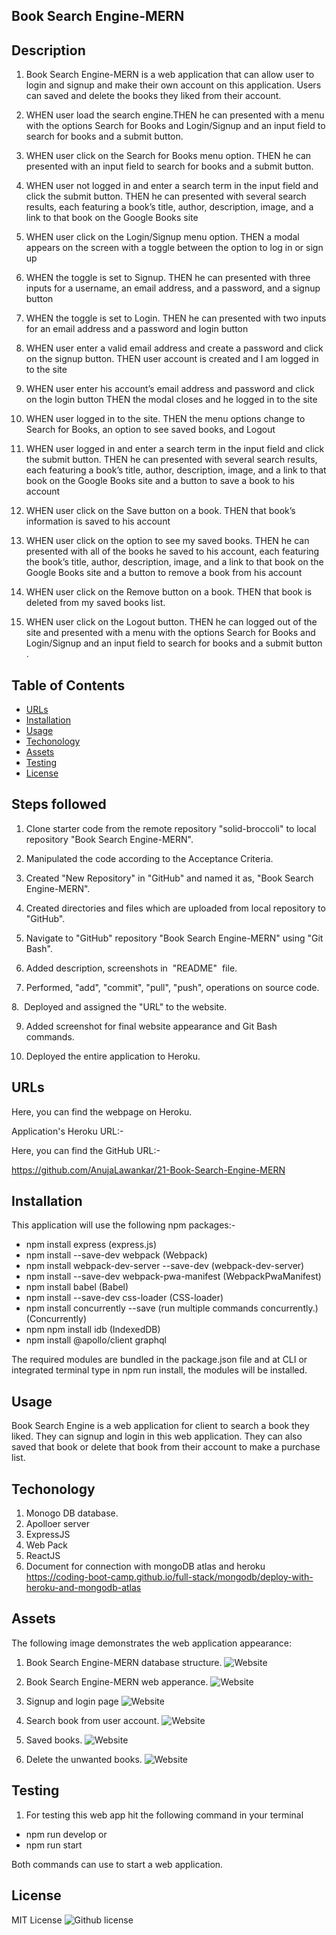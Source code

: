 ## Book Search Engine-MERN


## Description

1. Book Search Engine-MERN is a web application that can allow user to login and signup and make their own account on this application. Users can saved and delete the books they liked from their account.

2. WHEN user load the search engine.THEN he can  presented with a menu with the options Search for Books and Login/Signup and an input field to search for books and a submit button.

3. WHEN user click on the Search for Books menu option. THEN he can presented with an input field to search for books and a submit button.

4. WHEN user not logged in and enter a search term in the input field and click the submit button. THEN he can  presented with several search results, each featuring a book’s title, author, description, image, and a link to that book on the Google Books site

5. WHEN user click on the Login/Signup menu option. THEN a modal appears on the screen with a toggle between the option to log in or sign up

6. WHEN the toggle is set to Signup. THEN he can presented with three inputs for a username, an email address, and a password, and a signup button

7. WHEN the toggle is set to Login. THEN he can presented with two inputs for an email address and a password and login button

8. WHEN user enter a valid email address and create a password and click on the signup button. THEN user account is created and I am logged in to the site

9. WHEN user enter his account’s email address and password and click on the login button
THEN the modal closes and he logged in to the site

10. WHEN user logged in to the site. THEN the menu options change to Search for Books, an option to see saved books, and Logout

11. WHEN user logged in and enter a search term in the input field and click the submit button. THEN he can presented with several search results, each featuring a book’s title, author, description, image, and a link to that book on the Google Books site and a button to save a book to his account

12. WHEN user click on the Save button on a book. THEN that book’s information is saved to his account

13. WHEN user click on the option to see my saved books. THEN he can presented with all of the books he saved to his account, each featuring the book’s title, author, description, image, and a link to that book on the Google Books site and a button to remove a book from his account

14. WHEN user click on the Remove button on a book. THEN that book is deleted from my saved books list.

15. WHEN user click on the Logout button. THEN he can logged out of the site and presented with a menu with the options Search for Books and Login/Signup and an input field to search for books and a submit button .




## Table of Contents

*  [URLs](#URLs)
*  [Installation](#Installation)
*  [Usage](#Usage)
*  [Techonology](#Techonology)
*  [Assets](#Assets)
*  [Testing](#Testing)
*  [License](#License)


## Steps followed


1. Clone starter code from the remote repository "solid-broccoli" to local repository "Book Search Engine-MERN".


2. Manipulated the code according to the Acceptance Criteria.


3. Created "New Repository" in "GitHub" and named it as, "Book Search Engine-MERN".


4. Created directories and files which are uploaded  from local repository to "GitHub".


5. Navigate to "GitHub" repository "Book Search Engine-MERN" using "Git Bash".


6. Added description, screenshots in  "README"  file.


7. Performed, "add", "commit", "pull", "push", operations on source code.


8.  Deployed and assigned the "URL" to the website.


9. Added screenshot for final website appearance and Git Bash commands.

10. Deployed the entire application to Heroku.


## URLs
Here, you can find the webpage on Heroku.


 Application's Heroku URL:- 





Here, you can find the GitHub URL:-

https://github.com/AnujaLawankar/21-Book-Search-Engine-MERN


## Installation

This application will use the following npm packages:-

  * npm install express (express.js)
  * npm install --save-dev webpack (Webpack)
  * npm install webpack-dev-server --save-dev (webpack-dev-server)
  * npm install --save-dev webpack-pwa-manifest (WebpackPwaManifest)
  * npm install babel (Babel)
  * npm install --save-dev css-loader (CSS-loader)
  * npm install concurrently --save (run multiple commands concurrently.) (Concurrently)
  * npm npm install idb (IndexedDB)
  * npm install @apollo/client graphql

The required modules are bundled in the package.json file and at CLI or integrated terminal type in npm run install, the modules will be installed.

## Usage

Book Search Engine is a web application for client to search a book they liked. They can signup and login in this web application. They can also saved that book or delete that book from their account to make a purchase list.


## Techonology

1. Monogo DB database.
2. Apolloer server
3. ExpressJS
4. Web Pack
5. ReactJS
6. Document for connection with mongoDB atlas and heroku
https://coding-boot-camp.github.io/full-stack/mongodb/deploy-with-heroku-and-mongodb-atlas



## Assets


The following image demonstrates the web application appearance:
1.  Book Search Engine-MERN database structure.
![Website](./assets/screenshot1.png)

2. Book Search Engine-MERN web apperance.
![Website](./assets/screenshot2.png)

3. Signup and login page
![Website](./assets/screenshot3.png)

4.  Search book from user account.
![Website](./assets/screenshot4.png)

5.  Saved books.
![Website](./assets/screenshot5.png)

6. Delete the unwanted books.
![Website](./assets/screenshot6.png)



## Testing

1. For testing this web app hit the following command in your terminal

* npm run develop
or
* npm run start

Both commands can use to start a web application.


## License

 MIT  License  ![Github license](https://img.shields.io/badge/license-MIT-blue.svg)